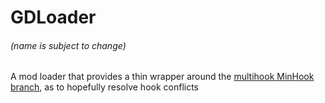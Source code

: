 # GDLoader
###### (name is subject to change)

A mod loader that provides a thin wrapper around the [multihook MinHook branch](https://github.com/m417z/minhook/tree/multihook), as to hopefully resolve hook conflicts